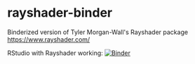 # rayshader-binder
Binderized version of Tyler Morgan-Wall's Rayshader package https://www.rayshader.com/


RStudio with Rayshader working: [![Binder](https://mybinder.org/badge_logo.svg)](https://mybinder.org/v2/gh/fomightez/rayshader-binder/master?urlpath=rstudio)
